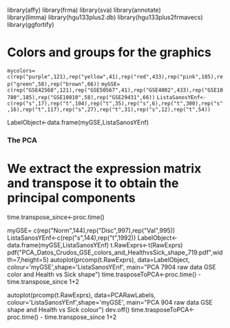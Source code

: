 library(affy)
library(frma)
library(sva)
library(annotate)  
library(limma)
library(hgu133plus2.db)
library(hgu133plus2frmavecs)
library(ggfortify)


# Colors and groups for the graphics
`mycolors= c(rep("purple",121),rep("yellow",41),rep("red",433),rep("pink",185),rep("green",58),rep("brown",66))`
`myGSE= c(rep("GSE42568",121),rep("GSE50567",41),rep("GSE4002",433),rep("GSE10780",185),rep("GSE10810",58),rep("GSE29431",66))`
`ListaSanosYEnf<-c(rep("s",17),rep("t",104),rep("t",35),rep("s",6),rep("t",300),rep("s",16),rep("t",117),rep("s",27),rep("t",31),rep("s",12),rep("t",54))`

LabelObject<-data.frame(myGSE,ListaSanosYEnf)

### The PCA
# We extract the expression matrix and transpose it to obtain the principal components 

time.transpose_since<-proc.time()

myGSE= c(rep("Norm",144),rep("Disc",997),rep("Val",995))
ListaSanosYEnf<-c(rep("s",144),rep("t",1992))
LabelObject<-data.frame(myGSE,ListaSanosYEnf)
t.RawExprs<-t(RawExprs)
pdf("PCA_Datos_Crudos_GSE_colors_and_HealthvsSick_shape_719.pdf",width=7,height=5)
autoplot(prcomp(t.RawExprs), data=LabelObject, colour='myGSE',shape='ListaSanosYEnf', main="PCA 7904 raw data GSE color and Health vs Sick shape")
time.trasposeToPCA<-proc.time() - time.transpose_since
1+2

autoplot(prcomp(t.RawExprs), data=PCARawLabels, colour='ListaSanosYEnf',shape='myGSE', main="PCA 904 raw data GSE shape and Health vs Sick colour")
dev.off()
time.trasposeToPCA<-proc.time() - time.transpose_since
1+2
